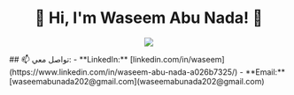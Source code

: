 <h1 align="center">👋 Hi, I'm Waseem Abu Nada! 🚀</h1>

<p align="center">
  <img src="https://readme-typing-svg.herokuapp.com?font=Fira+Code&pause=1000&color=F7C400&center=true&width=435&lines=Software+Engineer+%7C+Developer;Specialized+in+Web+Development+%26+Embedded+Systems;Passionate+about+Innovation+%26+Technology!">
</p>
## 📫 تواصل معي:
- **LinkedIn:** [linkedin.com/in/waseem](https://www.linkedin.com/in/waseem-abu-nada-a026b7325/)
- **Email:** [waseemabunada202@gmail.com](waseemabunada202@gmail.com)
